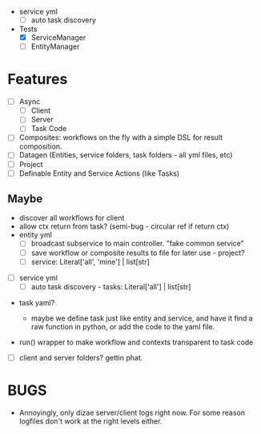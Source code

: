 - service yml
  - [ ] auto task discovery

- Tests
  - [x] ServiceManager
  - [ ] EntityManager

# Features
- [ ] Async
  - [ ] Client
  - [ ] Server
  - [ ] Task Code
- [ ] Composites: workflows on the fly with a simple DSL for result composition.
- [ ] Datagen (Entities, service folders, task folders - all yml files, etc)
- [ ] Project
- [ ] Definable Entity and Service Actions (like Tasks)
## Maybe
- discover all workflows for client 
- allow ctx return from task? (semi-bug - circular ref if return ctx)
- entity yml
  - [ ] broadcast subservice to main controller. "fake common service"
  - [ ] save workflow or composite results to file for later use - project?
  - [ ] service: Literal['all', 'mine'] | list[str]
- [ ] service yml
  - [ ] auto task discovery - tasks: Literal['all'] | list[str]

- task yaml?
  - maybe we define task just like entity and service, and have it find a raw function in python, or add the code to the yaml file.

- run() wrapper to make workflow and contexts transparent to task code
- [ ] client and server folders? gettin phat.
# BUGS
- Annoyingly, only dizae server/client logs right now. For  some reason logfiles don't work at the right levels either.

